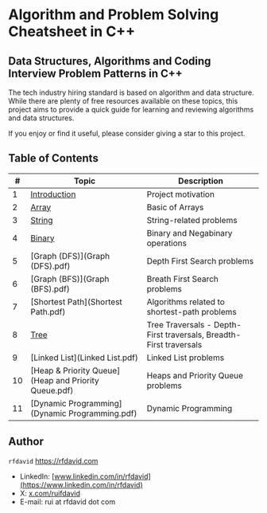 # Algorithm and Problem Solving Cheatsheet in C++
## Data Structures, Algorithms and Coding Interview Problem Patterns in C++

The tech industry hiring standard is based on algorithm and data structure. 
While there are plenty of free resources available on these topics, this project aims to provide
a quick guide for learning and reviewing algorithms and data structures.

If you enjoy or find it useful, please consider giving a star to this project.

## Table of Contents

| # | Topic | Description |
|---|-------|-------------|
| 1 | [Introduction](Introduction.pdf) | Project motivation |
| 2 | [Array](Array.pdf) | Basic of Arrays |
| 3 | [String](String.pdf) | String-related problems |
| 4 | [Binary](Binary.pdf) | Binary and Negabinary operations |
| 5 | [Graph (DFS)](Graph \(DFS\).pdf) | Depth First Search problems |
| 6 | [Graph (BFS)](Graph \(BFS\).pdf) | Breath First Search problems |
| 7 | [Shortest Path](Shortest Path.pdf) | Algorithms related to shortest-path problems |
| 8 | [Tree](Tree.pdf) | Tree Traversals - Depth-First traversals, Breadth-First traversals |
| 9 | [Linked List](Linked List.pdf) | Linked List problems |
| 10 | [Heap & Priority Queue](Heap and Priority Queue.pdf) | Heaps and Priority Queue problems |
| 11 | [Dynamic Programming](Dynamic Programming.pdf) | Dynamic Programming |

## Author

`rfdavid`  https://rfdavid.com
- LinkedIn: [www.linkedin.com/in/rfdavid](https://www.linkedin.com/in/rfdavid)
- X: [x.com/ruifdavid](https://x.com/ruifdavid)
- E-mail: rui at rfdavid dot com
